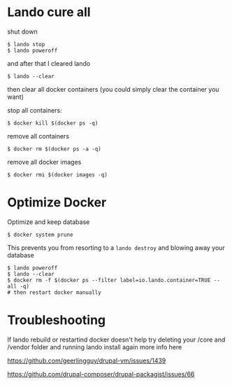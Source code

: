 # Lando cure all
shut down

```shell
$ lando stop
$ lando poweroff
```

and after that I cleared lando

```shell
$ lando --clear
```
then clear all docker containers (you could simply clear the container you want)

stop all containers:

```shell
$ docker kill $(docker ps -q)
```

remove all containers
```shell
$ docker rm $(docker ps -a -q)
```

remove all docker images

```shell
$ docker rmi $(docker images -q)
```

# Optimize Docker

Optimize and keep database

```
$ docker system prune
```

This prevents you from resorting to a `lando destroy` and blowing away your database

```
$ lando poweroff
$ lando --clear
$ docker rm -f $(docker ps --filter label=io.lando.container=TRUE --all -q)
# then restart docker manually
```


# Troubleshooting

If lando rebuild or restartind docker doesn't help try deleting your /core and /vendor folder and running lando install again more info here

https://github.com/geerlingguy/drupal-vm/issues/1439

https://github.com/drupal-composer/drupal-packagist/issues/66

